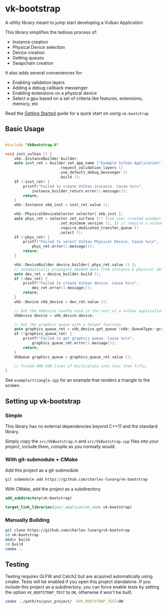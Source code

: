 # vk-bootstrap

A utility library meant to jump start developing a Vulkan Application

This library simplifies the tedious process of:

* Instance creation
* Physical Device selection
* Device creation
* Getting queues
* Swapchain creation

It also adds several conveniences for:

* Enabling validation layers
* Adding a debug callback messenger
* Enabling extensions on a physical device
* Select a gpu based on a set of criteria like features, extensions, memory, etc

Read the [Getting Started](docs/getting_started.md) guide for a quick start on using `vk-bootstrap`

## Basic Usage

```cpp

#include "VkBootstrap.h"

void init_vulkan () {
    vkb::InstanceBuilder builder;
    auto inst_ret = builder.set_app_name ("Example Vulkan Application")
                        .request_validation_layers ()
                        .use_default_debug_messenger ()
                        .build ();
    if (!inst_ret) {
        printf("Failed to create Vulkan instance. Cause %s\n", 
            instance_builder_return.error().message());
        return;
    }
    vkb::Instance vkb_inst = inst_ret.value ();

    vkb::PhysicalDeviceSelector selector{ vkb_inst };
    auto phys_ret = selector.set_surface (/* from user created window*/)
                        .set_minimum_version (1, 1) // require a vulkan 1.1 capable device
                        .require_dedicated_transfer_queue ()
                        .select ();
    if (!phys_ret) {
        printf("Failed to select Vulkan Physical Device. Cause %s\n", 
            phys_ret.error().message());
        return;
    }

    vkb::DeviceBuilder device_builder{ phys_ret.value () };
    // automatically propagate needed data from instance & physical device
    auto dev_ret = device_builder.build ();
    if (!dev_ret) {
        printf("Failed to create Vulkan device. Cause %s\n", 
            dev_ret.error().message());
        return;
    }
    vkb::Device vkb_device = dev_ret.value ();

    // Get the VkDevice handle used in the rest of a vulkan application
    VkDevice device = vkb_device.device;

    // Get the graphics queue with a helper function
    auto graphics_queue_ret = vkb_device.get_queue (vkb::QueueType::graphics);
    if (!graphics_queue_ret) {
        printf("Failed to get graphics queue. Cause %s\n", 
            graphics_queue_ret.error().message());
        return;
    }
    VkQueue graphics_queue = graphics_queue_ret.value ();

    // Turned 400-500 lines of boilerplate into less than fifty.
}
```

See `example/triangle.cpp` for an example that renders a triangle to the screen.

## Setting up vk-bootstrap

### Simple

This library has no external dependencies beyond C++11 and the standard library.

Simply copy the `src/VkBootstrap.h` and `src/VkBootstrap.cpp` files into your project, include them, compile as you normally would.

### With git-submodule + CMake

Add this project as a git-submodule

```bash
git submodule add https://github.com/charles-lunarg/vk-bootstrap
```

With CMake, add the project as a subdirectory

```cmake
add_subdirectory(vk-bootstrap)

target_link_libraries(your_application_name vk-bootstrap)
```

### Manually Building

```bash
git clone https://github.com/charles-lunarg/vk-bootstrap
cd vk-bootstrap
mkdir build
cd build
cmake ..
```

## Testing

Testing requires GLFW and Catch2 but are acquired automatically using cmake.
Tests will be enabled if you open this project standalone. If you include this project as a subdirectory, you can force enable tests by setting the option `VK_BOOTSTRAP_TEST` to `ON`, otherwise it won't be built.

```bash
cmake ../path/to/your_project/ -DVK_BOOTSTRAP_TEST=ON
```
